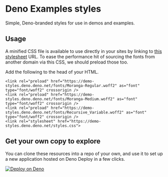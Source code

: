 # Deno Examples styles

Simple, Deno-branded styles for use in demos and examples.


## Usage


  A minified CSS file is available to use directly in your sites by linking to [this stylesheet](https://demo-styles.deno.deno.net/styles.css) URL. To ease the performance hit of sourcing the fonts from another domain via this CSS, we should preload those too.

  Add the following to the head of your HTML.

```
<link rel="preload" href="https://demo-styles.deno.deno.net/fonts/Moranga-Regular.woff2" as="font" type="font/woff2" crossorigin />
<link rel="preload" href="https://demo-styles.deno.deno.net/fonts/Moranga-Medium.woff2" as="font" type="font/woff2" crossorigin />
<link rel="preload" href="https://demo-styles.deno.deno.net/fonts/Recursive_Variable.woff2" as="font" type="font/woff2" crossorigin />
<link rel="stylesheet" href="https://demo-styles.deno.deno.net/styles.css">
```

## Get your own copy to explore

You can clone these resources into a repo of your own, and use it to set up a new application hosted on Deno Deploy in a few clicks.

[![Deploy on Deno](https://deno.com/button)](https://console.deno.com/new?clone=https://github.com/denoland/demo-styles)

